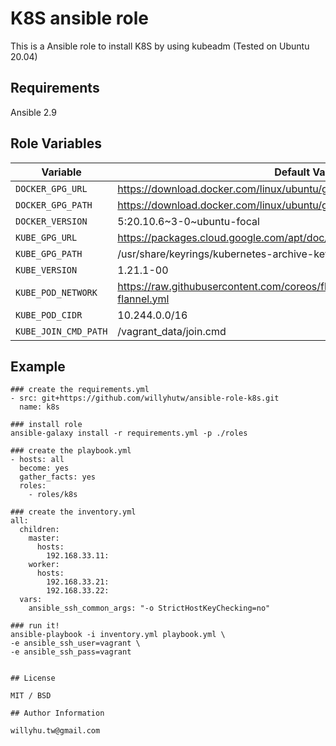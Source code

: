# K8S ansible role

This is a Ansible role to install K8S by using kubeadm (Tested on Ubuntu 20.04)

## Requirements

Ansible 2.9

## Role Variables

|Variable|Default Value|Description|
|---|---|---|
```DOCKER_GPG_URL```|https://download.docker.com/linux/ubuntu/gpg|
```DOCKER_GPG_PATH```|https://download.docker.com/linux/ubuntu/gpg|
```DOCKER_VERSION```|5:20.10.6~3-0~ubuntu-focal|
```KUBE_GPG_URL```|https://packages.cloud.google.com/apt/doc/apt-key.gpg|
```KUBE_GPG_PATH```|/usr/share/keyrings/kubernetes-archive-keyring.gpg|
```KUBE_VERSION```|1.21.1-00|
```KUBE_POD_NETWORK```|https://raw.githubusercontent.com/coreos/flannel/master/Documentation/kube-flannel.yml|
```KUBE_POD_CIDR```|10.244.0.0/16|
```KUBE_JOIN_CMD_PATH```|/vagrant_data/join.cmd|

## Example
```
### create the requirements.yml
- src: git+https://github.com/willyhutw/ansible-role-k8s.git
  name: k8s

### install role
ansible-galaxy install -r requirements.yml -p ./roles

### create the playbook.yml
- hosts: all
  become: yes
  gather_facts: yes
  roles:
    - roles/k8s

### create the inventory.yml 
all:
  children:
    master:
      hosts:
        192.168.33.11:
    worker:
      hosts:
        192.168.33.21:
        192.168.33.22:
  vars:
    ansible_ssh_common_args: "-o StrictHostKeyChecking=no"

### run it!
ansible-playbook -i inventory.yml playbook.yml \
-e ansible_ssh_user=vagrant \
-e ansible_ssh_pass=vagrant


## License

MIT / BSD

## Author Information

willyhu.tw@gmail.com

